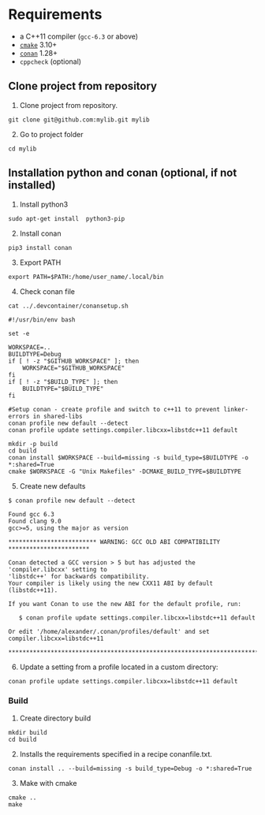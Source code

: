 # Requirements

* a C++11 compiler (`gcc-6.3` or above)
* [`cmake`](https://cmake.org) 3.10+
* [`conan`](https://conan.io) 1.28+
* `cppcheck` (optional)


## Clone project from repository

1. Clone project from repository.

```shell
git clone git@github.com:mylib.git mylib
```


2. Go to project folder

```shell
cd mylib
```

## Installation python and conan  (optional, if not installed)

1. Install python3

```shell
sudo apt-get install  python3-pip
```

2. Install conan

```shell
pip3 install conan
```

3. Export PATH

```shell
export PATH=$PATH:/home/user_name/.local/bin
```

4. Check conan file

```shell
cat ../.devcontainer/conansetup.sh

#!/usr/bin/env bash

set -e

WORKSPACE=..
BUILDTYPE=Debug
if [ ! -z "$GITHUB_WORKSPACE" ]; then
    WORKSPACE="$GITHUB_WORKSPACE"
fi
if [ ! -z "$BUILD_TYPE" ]; then
    BUILDTYPE="$BUILD_TYPE"
fi

#Setup conan - create profile and switch to c++11 to prevent linker-errors in shared-libs
conan profile new default --detect
conan profile update settings.compiler.libcxx=libstdc++11 default

mkdir -p build
cd build
conan install $WORKSPACE --build=missing -s build_type=$BUILDTYPE -o *:shared=True
cmake $WORKSPACE -G "Unix Makefiles" -DCMAKE_BUILD_TYPE=$BUILDTYPE
```


5. Create new defaults

```shell
$ conan profile new default --detect

Found gcc 6.3
Found clang 9.0
gcc>=5, using the major as version

************************* WARNING: GCC OLD ABI COMPATIBILITY ***********************

Conan detected a GCC version > 5 but has adjusted the 'compiler.libcxx' setting to
'libstdc++' for backwards compatibility.
Your compiler is likely using the new CXX11 ABI by default (libstdc++11).

If you want Conan to use the new ABI for the default profile, run:

   $ conan profile update settings.compiler.libcxx=libstdc++11 default

Or edit '/home/alexander/.conan/profiles/default' and set compiler.libcxx=libstdc++11

************************************************************************************
```

6. Update a setting from a profile located in a custom directory:

```shell
conan profile update settings.compiler.libcxx=libstdc++11 default
```

### Build

1. Create directory build

```shell
mkdir build
cd build
```

2. Installs the requirements specified in a recipe conanfile.txt.

```shell
conan install .. --build=missing -s build_type=Debug -o *:shared=True
```

3. Make with  cmake

```shell
cmake ..
make
```

